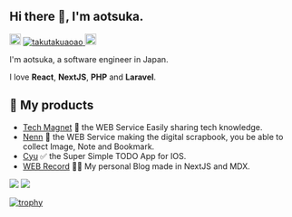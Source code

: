 ## Hi there 👋, I'm aotsuka.

<p align="left">
  <a href="http://x.com/ao__161"><img height="20" src="https://img.shields.io/twitter/follow/ao__161?style=flat&logo=x" /></a>
  <a href="https://github.com/takutakuaoao/takutakuaoao">
    <img src="https://komarev.com/ghpvc/?username=takutakuaoao" alt="takutakuaoao" />
  </a>
  <a href="https://github.com/takutakuaoao">
    <img height="20" src="https://img.shields.io/github/followers/takutakuaoao?label=follow&logo=github&style=flat" />
  </a>
</p>

I'm aotsuka, a software engineer in Japan.

I love **React**, **NextJS**, **PHP** and **Laravel**.

## 🚀 My products

- [Tech Magnet](https:tech-magnet.net) 🚀 the WEB Service Easily sharing tech knowledge.
- [Nenn](https://www.nenn.online/login) 📘 the WEB Service making the digital scrapbook, you be able to collect Image, Note and Bookmark.
- [Cyu](https://apps.apple.com/jp/app/cyu-%E3%83%97%E3%83%AD%E3%82%B8%E3%82%A7%E3%82%AF%E3%83%88%E7%AE%A1%E7%90%86-todo%E3%82%A2%E3%83%97%E3%83%AA/id6449241807) ✅ the Super Simple TODO App for IOS.
- [WEB Record](https://www.web-record.net/) 🧑‍💻 My personal Blog made in NextJS and MDX.

![](https://github-readme-stats.vercel.app/api/top-langs?username=takutakuaoao&show_icons=true&count_private=true&theme=nord)
![](https://github-readme-stats.vercel.app/api/?username=takutakuaoao&show_icons=true&count_private=true&theme=nord&line_height=40)

[![trophy](https://github-profile-trophy.vercel.app/?username=takutakuaoao&theme=nord)](https://github.com/ryo-ma/github-profile-trophy)

<!--
**takutakuaoao/takutakuaoao** is a ✨ _special_ ✨ repository because its `README.md` (this file) appears on your GitHub profile.

Here are some ideas to get you started:

- 🔭 I’m currently working on ...
- 🌱 I’m currently learning ...
- 👯 I’m looking to collaborate on ...
- 🤔 I’m looking for help with ...
- 💬 Ask me about ...
- 📫 How to reach me: ...
- 😄 Pronouns: ...
- ⚡ Fun fact: ...
-->

